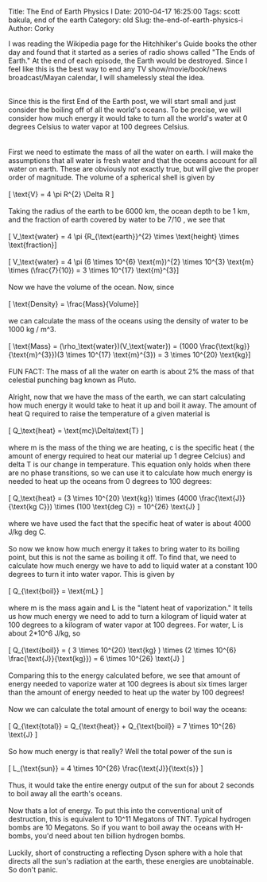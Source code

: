 Title: The End of Earth Physics I
Date: 2010-04-17 16:25:00
Tags: scott bakula, end of the earth
Category: old
Slug: the-end-of-earth-physics-i
Author: Corky

I was reading the Wikipedia page for the Hitchhiker's Guide books the other day and found that it started as a series of radio shows called "The Ends of Earth."  At the end of each episode, the Earth would be destroyed.  Since I feel like this is the best way to end any TV show/movie/book/news broadcast/Mayan calendar, I will shamelessly steal the idea.  <div><br /></div><div>Since this is the first End of the Earth post, we will start small and just consider the boiling off of all the world's oceans.  To be precise, we will consider how much energy it would take to turn all the world's water at 0 degrees Celsius to water vapor at 100 degrees Celsius.</div><div><br /><a name='more'></a><br /></div><div>First we need to estimate the mass of all the water on earth.  I will make the assumptions that all water is fresh water and that the oceans account for all water on earth.  These are obviously not exactly true, but will give the proper order of magnitude.  The volume of a spherical shell is given by</div><div><br /></div><div>\[ \text{V} =  4 \pi R^{2} \Delta R \]</div><div><br /></div><div>Taking the radius of the earth to be 6000 km, the ocean depth to be 1 km, and the fraction of earth covered by water to be 7/10 , we see that</div><div><br /></div><div>\[ V_\text{water} =  4 \pi  {R_{\text{earth}}^{2} \times \text{height} \times \text{fraction}\]</div><div><br /></div><div>\[ V_\text{water} =  4 \pi  (6 \times 10^{6} \text{m})^{2} \times 10^{3} \text{m} \times (\frac{7}{10})  = 3 \times 10^{17} \text{m}^{3}\] </div><div><br /></div><div>Now we have the volume of the ocean.  Now, since </div><div><br /></div><div>\[ \text{Density} =  \frac{Mass}{Volume}\]</div><div><br /></div><div>we can calculate the mass of the oceans using the density of water to be 1000 kg / m^3.</div><div><br /></div><div>\[ \text{Mass} =  (\rho_\text{water})(V_\text{water}) = (1000 \frac{\text{kg}}{\text{m}^{3}})(3 \times 10^{17} \text{m}^{3}) = 3 \times 10^{20} \text{kg}\]</div><div><br /></div><div>FUN FACT: The mass of all the water on earth is about 2% the mass of that celestial punching bag known as Pluto.</div><div><br /></div><div>Alright, now that we have the mass of the earth, we can start calculating how much energy it would take to heat it up and boil it away.  The amount of heat Q required to raise the temperature of a given material is </div><div><br /></div><div>\[ Q_\text{heat} = \text{mc}\Delta\text{T} \]</div><div><br /></div><div>where m is the mass of the thing we are heating, c is the specific heat ( the amount of energy required to heat our material up 1 degree Celcius) and delta T is our change in temperature.  This equation only holds when there are no phase transitions, so we can use it to calculate how much energy is needed to heat up the oceans from 0 degrees to 100 degrees:</div><div><br /></div><div>\[ Q_\text{heat} = (3 \times 10^{20} \text{kg}) \times (4000 \frac{\text{J}}{\text{kg C}}) \times (100 \text{deg C}) = 10^{26} \text{J} \]</div><div><br /></div><div>where we have used the fact that the specific heat of water is about 4000 J/kg deg C.</div><div><br /></div><div>So now we know how much energy it takes to bring water to its boiling point, but this is not the same as boiling it off.  To find that, we need to calculate how much energy we have to add to liquid water at a constant 100 degrees to turn it into water vapor.  This is given by</div><div><br /></div><div>\[ Q_{\text{boil}} = \text{mL} \] </div><div><br /></div><div>where m is the mass again and L is the "latent heat of vaporization."  It tells us how much energy we need to add to turn a kilogram of liquid water at 100 degrees to a kilogram of water vapor at 100 degrees.  For water, L is about 2*10^6 J/kg, so</div><div><br /></div><div>\[ Q_{\text{boil}} = ( 3 \times 10^{20} \text{kg} ) \times (2 \times 10^{6} \frac{\text{J}}{\text{kg}}) = 6 \times 10^{26} \text{J} \] </div><div><br /></div><div>Comparing this to the energy calculated before, we see that amount of energy needed to vaporize water at 100 degrees is about six times larger than the amount of energy needed to heat up the water by  100 degrees!</div><div><br /></div><div>Now we can calculate the total amount of energy to boil way the oceans:</div><div><br /></div><div>\[ Q_{\text{total}} = Q_{\text{heat}} + Q_{\text{boil}} = 7 \times 10^{26} \text{J} \]</div><div><br /></div><div>So how much energy is that really?  Well the total power of the sun is </div><div><br /></div><div>\[ L_{\text{sun}} = 4 \times 10^{26} \frac{\text{J}}{\text{s}} \]</div><div><br /></div><div>Thus, it would take the entire energy output of the sun for about 2 seconds to boil away all the earth's oceans.  </div><div><br /></div><div>Now thats a lot of energy.  To put this into the conventional unit of destruction, this is equivalent to 10^11 Megatons of TNT.  Typical hydrogen bombs are 10 Megatons.   So if you want to boil away the oceans with H-bombs, you'd need about ten billion hydrogen bombs.  </div><div><br /></div><div>Luckily,  short of constructing a reflecting Dyson sphere with a hole that directs all the sun's radiation at the earth, these energies are unobtainable.  So don't panic.</div>
